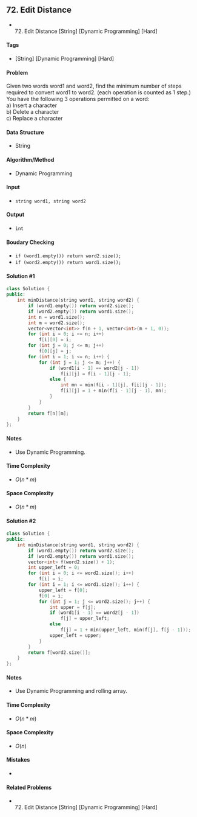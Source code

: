 ## 72. Edit Distance
- 72. Edit Distance [String] [Dynamic Programming] [Hard]

#### Tags
- [String] [Dynamic Programming] [Hard]

#### Problem
Given two words word1 and word2, find the minimum number of steps required to convert word1 to word2. (each operation is counted as 1 step.)  
You have the following 3 operations permitted on a word:  
a) Insert a character  
b) Delete a character  
c) Replace a character

#### Data Structure
- String

#### Algorithm/Method
- Dynamic Programming

#### Input
- `string word1, string word2`

#### Output
- `int`

#### Boudary Checking
- `if (word1.empty()) return word2.size();`
- `if (word2.empty()) return word1.size();`

#### Solution #1
``` C++
class Solution {
public:
    int minDistance(string word1, string word2) {
        if (word1.empty()) return word2.size();
        if (word2.empty()) return word1.size();
        int n = word1.size();
        int m = word2.size();
        vector<vector<int>> f(n + 1, vector<int>(m + 1, 0));
        for (int i = 0; i <= n; i++)
            f[i][0] = i;
        for (int j = 0; j <= m; j++)
            f[0][j] = j;
        for (int i = 1; i <= n; i++) {
            for (int j = 1; j <= m; j++) {
                if (word1[i - 1] == word2[j - 1])
                    f[i][j] = f[i - 1][j - 1];
                else {
                    int mn = min(f[i - 1][j], f[i][j - 1]);
                    f[i][j] = 1 + min(f[i - 1][j - 1], mn);
                }
            }
        }
        return f[n][m];
    }
};
```

#### Notes
- Use Dynamic Programming.

#### Time Complexity
- $O(n*m)$

#### Space Complexity
- $O(n*m)$

#### Solution #2
``` C++
class Solution {
public:
    int minDistance(string word1, string word2) {
        if (word1.empty()) return word2.size();
        if (word2.empty()) return word1.size();
        vector<int> f(word2.size() + 1);
        int upper_left = 0;
        for (int i = 0; i <= word2.size(); i++)
            f[i] = i;
        for (int i = 1; i <= word1.size(); i++) {
            upper_left = f[0];
            f[0] = i;
            for (int j = 1; j <= word2.size(); j++) {
                int upper = f[j];
                if (word1[i - 1] == word2[j - 1])
                    f[j] = upper_left;
                else
                    f[j] = 1 + min(upper_left, min(f[j], f[j - 1]));
                upper_left = upper;
            }
        }
        return f[word2.size()];
    }
};
```

#### Notes
- Use Dynamic Programming and rolling array.

#### Time Complexity
- $O(n*m)$

#### Space Complexity
- $O(n)$

#### Mistakes
- 

#### Related Problems
- 72. Edit Distance [String] [Dynamic Programming] [Hard]
